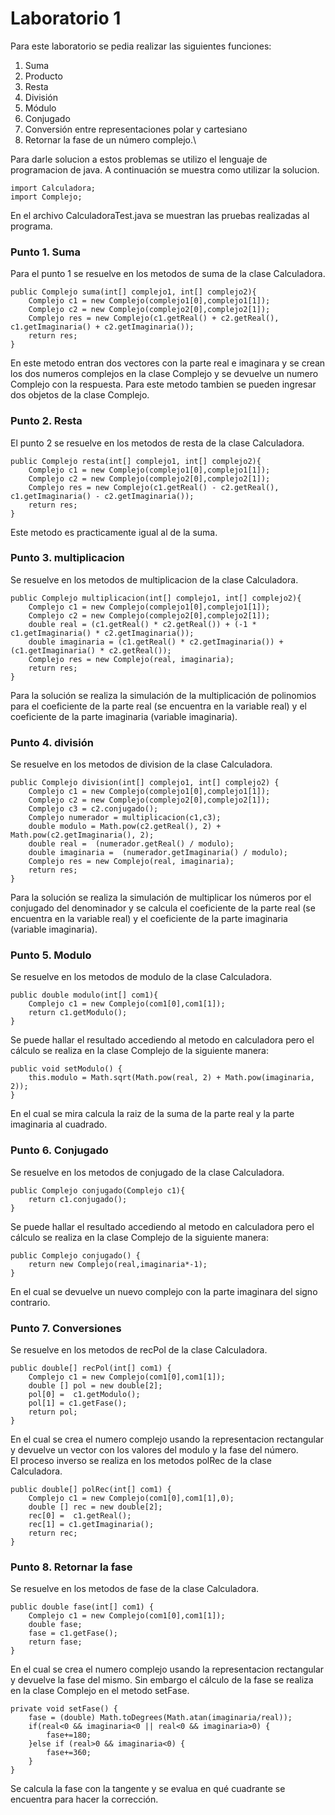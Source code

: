# Laboratorio 1 
Para este laboratorio se pedia realizar las siguientes funciones:
1. Suma
2. Producto
3. Resta
4. División
5. Módulo
6. Conjugado
7. Conversión entre representaciones polar y cartesiano
8. Retornar la fase de un número complejo.\


Para darle solucion a estos problemas se utilizo el lenguaje de programacion de java. A continuación se muestra como utilizar la solucion.
```
import Calculadora;
import Complejo;
```
En el archivo CalculadoraTest.java se muestran las pruebas realizadas al programa. 
### Punto 1. Suma
Para el punto 1 se resuelve en los metodos de suma de la clase Calculadora.
```
public Complejo suma(int[] complejo1, int[] complejo2){
	Complejo c1 = new Complejo(complejo1[0],complejo1[1]);
	Complejo c2 = new Complejo(complejo2[0],complejo2[1]);
	Complejo res = new Complejo(c1.getReal() + c2.getReal(), c1.getImaginaria() + c2.getImaginaria());
	return res;
}
```
En este metodo entran dos vectores con la parte real e imaginara y se crean los dos numeros complejos en la clase Complejo y se devuelve un numero Complejo con la respuesta. Para este metodo tambien se pueden ingresar dos objetos de la clase Complejo.
### Punto 2. Resta
El punto 2 se resuelve en los metodos de resta de la clase Calculadora.
```
public Complejo resta(int[] complejo1, int[] complejo2){
	Complejo c1 = new Complejo(complejo1[0],complejo1[1]);
	Complejo c2 = new Complejo(complejo2[0],complejo2[1]);
	Complejo res = new Complejo(c1.getReal() - c2.getReal(), c1.getImaginaria() - c2.getImaginaria());
	return res;	
}
```
Este metodo es practicamente igual al de la suma.
### Punto 3. multiplicacion
Se resuelve en los metodos de multiplicacion de la clase Calculadora.
```
public Complejo multiplicacion(int[] complejo1, int[] complejo2){
	Complejo c1 = new Complejo(complejo1[0],complejo1[1]);
	Complejo c2 = new Complejo(complejo2[0],complejo2[1]);
	double real = (c1.getReal() * c2.getReal()) + (-1 * c1.getImaginaria() * c2.getImaginaria());
	double imaginaria = (c1.getReal() * c2.getImaginaria()) + (c1.getImaginaria() * c2.getReal());
	Complejo res = new Complejo(real, imaginaria);
	return res;	
}
```
Para la solución se realiza la simulación de la multiplicación de polinomios para el coeficiente de la parte real (se encuentra en la variable real) y el coeficiente de la parte imaginaria (variable imaginaria).
### Punto 4. división
Se resuelve en los metodos de division de la clase Calculadora.
```
public Complejo division(int[] complejo1, int[] complejo2) {
	Complejo c1 = new Complejo(complejo1[0],complejo1[1]);
	Complejo c2 = new Complejo(complejo2[0],complejo2[1]);
	Complejo c3 = c2.conjugado();
	Complejo numerador = multiplicacion(c1,c3);
	double modulo = Math.pow(c2.getReal(), 2) + Math.pow(c2.getImaginaria(), 2);
	double real =  (numerador.getReal() / modulo);
	double imaginaria =  (numerador.getImaginaria() / modulo);
	Complejo res = new Complejo(real, imaginaria);
	return res;
}
```
Para la solución se realiza la simulación de multiplicar los números por el conjugado del denominador y se calcula el coeficiente de la parte real (se encuentra en la variable real) y el coeficiente de la parte imaginaria (variable imaginaria).
### Punto 5. Modulo
Se resuelve en los metodos de modulo de la clase Calculadora.
```
public double modulo(int[] com1){
	Complejo c1 = new Complejo(com1[0],com1[1]);
	return c1.getModulo();
}
```
Se puede hallar el resultado accediendo al metodo en calculadora pero el cálculo se realiza en la clase Complejo de la siguiente manera:
```
public void setModulo() {
	this.modulo = Math.sqrt(Math.pow(real, 2) + Math.pow(imaginaria, 2));		
}
```
En el cual se mira calcula la raiz de la suma de la parte real y la parte imaginaria al cuadrado.
### Punto 6. Conjugado
Se resuelve en los metodos de conjugado de la clase Calculadora.
```
public Complejo conjugado(Complejo c1){
	return c1.conjugado();
}
```
Se puede hallar el resultado accediendo al metodo en calculadora pero el cálculo se realiza en la clase Complejo de la siguiente manera:
```
public Complejo conjugado() {
	return new Complejo(real,imaginaria*-1);
}
```
En el cual se devuelve un nuevo complejo con la parte imaginara del signo contrario.
### Punto 7. Conversiones
Se resuelve en los metodos de recPol de la clase Calculadora.
```
public double[] recPol(int[] com1) {
	Complejo c1 = new Complejo(com1[0],com1[1]);
	double [] pol = new double[2];
	pol[0] =  c1.getModulo();
	pol[1] = c1.getFase();
	return pol;
}
```
En el cual se crea el numero complejo usando la representacion rectangular y devuelve un vector con los valores del modulo y la fase del número.\
El proceso inverso se realiza en los metodos polRec de la clase Calculadora.
```
public double[] polRec(int[] com1) {
	Complejo c1 = new Complejo(com1[0],com1[1],0);
	double [] rec = new double[2];
	rec[0] =  c1.getReal();
	rec[1] = c1.getImaginaria();	
	return rec;
}
```
### Punto 8. Retornar la fase
Se resuelve en los metodos de fase de la clase Calculadora.
```
public double fase(int[] com1) {
	Complejo c1 = new Complejo(com1[0],com1[1]);
	double fase;
	fase = c1.getFase();
	return fase;
}
```
En el cual se crea el numero complejo usando la representacion rectangular y devuelve la fase del mismo. Sin embargo el cálculo de la fase se realiza en la clase Complejo en el metodo setFase.
```
private void setFase() {
	fase = (double) Math.toDegrees(Math.atan(imaginaria/real));
	if(real<0 && imaginaria<0 || real<0 && imaginaria>0) {
		fase+=180;
	}else if (real>0 && imaginaria<0) {
		fase+=360;
	}
}
```
Se calcula la fase con la tangente y se evalua en qué cuadrante se encuentra para hacer la corrección.
